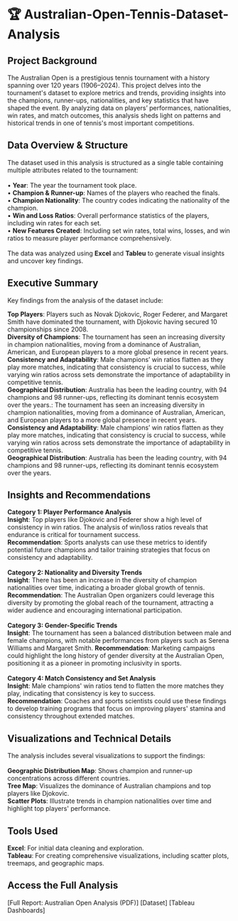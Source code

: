 # 🏆 Australian-Open-Tennis-Dataset-Analysis
## Project Background
The Australian Open is a prestigious tennis tournament with a history spanning over 120 years (1906–2024). This project delves into the tournament's dataset to explore metrics and trends, providing insights into the champions, runner-ups, nationalities, and key statistics that have shaped the event. By analyzing data on players’ performances, nationalities, win rates, and match outcomes, this analysis sheds light on patterns and historical trends in one of tennis's most important competitions.

## Data Overview & Structure
The dataset used in this analysis is structured as a single table containing multiple attributes related to the tournament: <br/>
<br/>
• **Year**: The year the tournament took place. <br/>
• **Champion & Runner-up**: Names of the players who reached the finals.<br/>
• **Champion Nationality**: The country codes indicating the nationality of the champion.<br/>
• **Win and Loss Ratios**: Overall performance statistics of the players, including win rates for each set.<br/>
• **New Features Created**: Including set win rates, total wins, losses, and win ratios to measure player performance comprehensively.<br/>
<br/>
The data was analyzed using **Excel** and **Tableu** to generate visual insights and uncover key findings.<br/>

## Executive Summary
Key findings from the analysis of the dataset include:<br/>

**Top Players**: Players such as Novak Djokovic, Roger Federer, and Margaret Smith have dominated the tournament, with Djokovic having secured 10 championships since 2008.<br/>
**Diversity of Champions**: The tournament has seen an increasing diversity in champion nationalities, moving from a dominance of Australian, American, and European players to a more global presence in recent years.
**Consistency and Adaptability**: Male champions’ win ratios flatten as they play more matches, indicating that consistency is crucial to success, while varying win ratios across sets demonstrate the importance of adaptability in competitive tennis.<br/>
**Geographical Distribution**: Australia has been the leading country, with 94 champions and 98 runner-ups, reflecting its dominant tennis ecosystem over the years.: The tournament has seen an increasing diversity in champion nationalities, moving from a dominance of Australian, American, and European players to a more global presence in recent years.<br/>
**Consistency and Adaptability**: Male champions’ win ratios flatten as they play more matches, indicating that consistency is crucial to success, while varying win ratios across sets demonstrate the importance of adaptability in competitive tennis.<br/>
**Geographical Distribution**: Australia has been the leading country, with 94 champions and 98 runner-ups, reflecting its dominant tennis ecosystem over the years.<br/>

## Insights and Recommendations

**Category 1: Player Performance Analysis**<br/>
**Insight**: Top players like Djokovic and Federer show a high level of consistency in win ratios. The analysis of win/loss ratios reveals that endurance is critical for tournament success.<br/>
**Recommendation**: Sports analysts can use these metrics to identify potential future champions and tailor training strategies that focus on consistency and adaptability.<br/>
<br/>
**Category 2: Nationality and Diversity Trends**<br/>
**Insight**: There has been an increase in the diversity of champion nationalities over time, indicating a broader global growth of tennis.<br/>
**Recommendation**: The Australian Open organizers could leverage this diversity by promoting the global reach of the tournament, attracting a wider audience and encouraging international participation.<br/>
<br/>
**Category 3: Gender-Specific Trends**<br/>
**Insight**: The tournament has seen a balanced distribution between male and female champions, with notable performances from players such as Serena Williams and Margaret Smith.
**Recommendation**: Marketing campaigns could highlight the long history of gender diversity at the Australian Open, positioning it as a pioneer in promoting inclusivity in sports.<br/>
<br/>
**Category 4: Match Consistency and Set Analysis**<br/>
**Insight**: Male champions' win ratios tend to flatten the more matches they play, indicating that consistency is key to success.<br/>
**Recommendation**: Coaches and sports scientists could use these findings to develop training programs that focus on improving players' stamina and consistency throughout extended matches.<br/>

## Visualizations and Technical Details
The analysis includes several visualizations to support the findings:<br/>
<br/>
**Geographic Distribution Map**: Shows champion and runner-up concentrations across different countries.<br/>
**Tree Map**: Visualizes the dominance of Australian champions and top players like Djokovic.<br/>
**Scatter Plots**: Illustrate trends in champion nationalities over time and highlight top players' performance.<br/>

## Tools Used
**Excel**: For initial data cleaning and exploration.<br/>
**Tableau**: For creating comprehensive visualizations, including scatter plots, treemaps, and geographic maps.<br/>


## Access the Full Analysis
[Full Report: Australian Open Analysis (PDF)]
[Dataset]
[Tableau Dashboards]


